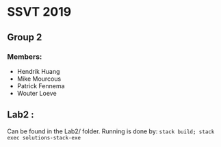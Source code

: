 # SSVT 2019
## Group 2
### Members:
- Hendrik Huang
- Mike Mourcous
- Patrick Fennema
- Wouter Loeve

## Lab2 :
Can be found in the Lab2/ folder. Running is done by: `stack build; stack exec solutions-stack-exe`
